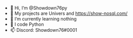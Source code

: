 - 👋 Hi, I’m @Showdown76py
- 👀 My projects are Univers and https://show-nosql.com/
- 🌱 I’m currently learning nothing
- 🐍 I code Python
- 📫 Discord: Showdown76#0001

<!---
Showdown76py/Showdown76py is a ✨ special ✨ repository because its `README.md` (this file) appears on your GitHub profile.
You can click the Preview link to take a look at your changes.
--->
